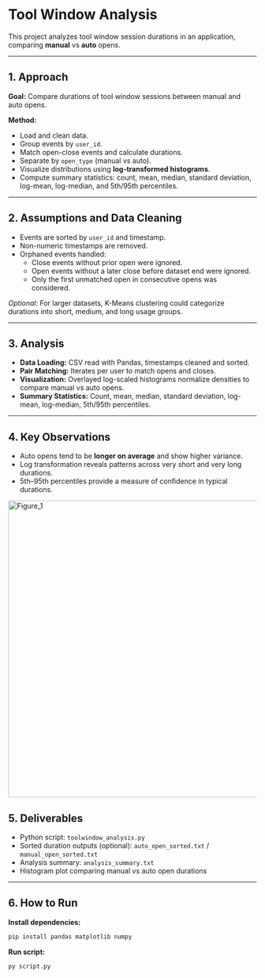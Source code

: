 # Tool Window Analysis

This project analyzes tool window session durations in an application, comparing **manual** vs **auto** opens.

---

## 1. Approach

**Goal:** Compare durations of tool window sessions between manual and auto opens.

**Method:**
- Load and clean data.
- Group events by `user_id`.
- Match open-close events and calculate durations.
- Separate by `open_type` (manual vs auto).
- Visualize distributions using **log-transformed histograms**.
- Compute summary statistics: count, mean, median, standard deviation, log-mean, log-median, and 5th/95th percentiles.

---

## 2. Assumptions and Data Cleaning

- Events are sorted by `user_id` and timestamp.
- Non-numeric timestamps are removed.
- Orphaned events handled:
  - Close events without prior open were ignored.
  - Open events without a later close before dataset end were ignored.
  - Only the first unmatched open in consecutive opens was considered.

*Optional:* For larger datasets, K-Means clustering could categorize durations into short, medium, and long usage groups.

---

## 3. Analysis

- **Data Loading:** CSV read with Pandas, timestamps cleaned and sorted.
- **Pair Matching:** Iterates per user to match opens and closes.
- **Visualization:** Overlayed log-scaled histograms normalize densities to compare manual vs auto opens.
- **Summary Statistics:** Count, mean, median, standard deviation, log-mean, log-median, 5th/95th percentiles.

---

## 4. Key Observations

- Auto opens tend to be **longer on average** and show higher variance.
- Log transformation reveals patterns across very short and very long durations.
- 5th–95th percentiles provide a measure of confidence in typical durations.
<img width="1000" height="600" alt="Figure_1" src="https://github.com/user-attachments/assets/34b22685-31b7-474d-bd8c-53030207eaff" />


## 5. Deliverables

- Python script: `toolwindow_analysis.py`
- Sorted duration outputs (optional): `auto_open_sorted.txt` / `manual_open_sorted.txt`
- Analysis summary: `analysis_summary.txt`
- Histogram plot comparing manual vs auto open durations

---

## 6. How to Run

**Install dependencies:**
```bash
pip install pandas matplotlib numpy
```
**Run script:**
```bash
py script.py
```
